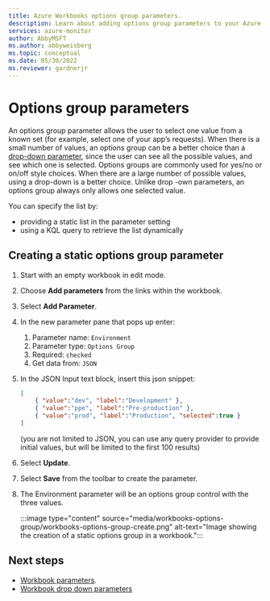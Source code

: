 ```yaml
---
title: Azure Workbooks options group parameters.
description: Learn about adding options group parameters to your Azure workbook.
services: azure-monitor
author: AbbyMSFT
ms.author: abbyweisberg
ms.topic: conceptual
ms.date: 05/30/2022
ms.reviewer: gardnerjr
---
```


# Options group parameters

An options group parameter allows the user to select one value from a known set (for example, select one of your app’s requests). When there is a small number of values, an options group can be a better choice than a [drop-down parameter](workbooks-dropdowns.md), since the user can see all the possible values, and see which one is selected. Options groups are commonly used for yes/no or on/off style choices. When there are a large number of possible values, using a drop-down is a better choice. Unlike drop -own parameters, an options group always only allows one selected value.

You can specify the list by:
- providing a static list in the parameter setting
- using a KQL query to retrieve the list dynamically

## Creating a static options group parameter
1. Start with an empty workbook in edit mode.
2. Choose **Add parameters** from the links within the workbook.
3. Select **Add Parameter**.
4. In the new parameter pane that pops up enter:
    1. Parameter name: `Environment`
    2. Parameter type: `Options Group`
    3. Required: `checked`
    5. Get data from: `JSON`
5. In the JSON Input text block, insert this json snippet:
    ```json
    [
        { "value":"dev", "label":"Development" },
        { "value":"ppe", "label":"Pre-production" },
        { "value":"prod", "label":"Production", "selected":true }
    ]
    ```
    (you are not limited to JSON, you can use any query provider to provide initial values, but will be limited to the first 100 results)
6. Select **Update**.
7. Select **Save** from the toolbar to create the parameter.
8. The Environment parameter will be an options group control with the three values.

   :::image type="content" source="media/workbooks-options-group/workbooks-options-group-create.png" alt-text="Image showing the creation of a static options group in a workbook.":::

## Next steps

- [Workbook parameters](workbooks-parameters.md).
- [Workbook drop down parameters](workbooks-dropdowns.md)
